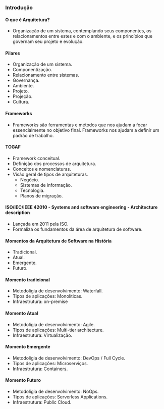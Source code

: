 ### Introdução

#### O que é Arquitetura?
- Organização de um sistema, contemplando seus componentes, os relacionamentos entre estes e com o ambiente, e os princípios
  que governam seu projeto e evolução.

#### Pilares
- Organização de um sistema.
- Componentização.
- Relacionamento entre sistemas.
- Governança.
- Ambiente.
- Projeto.
- Projeção.
- Cultura.

#### Frameworks
- Frameworks são ferramentas e métodos que nos ajudam a focar essencialmente no objetivo final.
  Frameworks nos ajudam a definir um padrão de trabalho.

#### TOGAF
- Framework conceitual.
- Definição dos processos de arquitetura.
- Conceitos e nomenclaturas.
- Visão geral de tipos de arquiteturas.
  - Negócio.
  - Sistemas de informação.
  - Tecnologia.
  - Planos de migração.

#### ISO/IEC/IEEE 42010 - Systems and software engineering - Architecture description
- Lançada em 2011 pela ISO.
- Formaliza os fundamentos da área de arquitetura de software.

#### Momentos da Arquitetura de Software na História
- Tradicional.
- Atual.
- Emergente.
- Futuro.

#### Momento tradicional
- Metodoligia de desenvolvimento: Waterfall.
- Tipos de aplicações: Monolíticas.
- Infraestrutura: on-premise

#### Momento Atual
- Metodoligia de desenvolvimento: Agile.
- Tipos de aplicações: Multi-tier architecture.
- Infraestrutura: Virtualização.

#### Momento Emergente
- Metodoligia de desenvolvimento: DevOps / Full Cycle.
- Tipos de aplicações: Microserviços.
- Infraestrutura: Containers.

#### Momento Futuro
- Metodoligia de desenvolvimento: NoOps.
- Tipos de aplicações: Serverless Applications.
- Infraestrutura: Public Cloud.